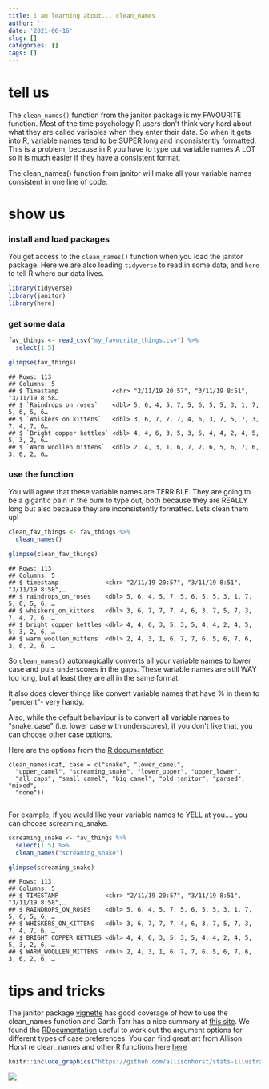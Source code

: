 ```yaml
---
title: i am learning about... clean_names
author: ''
date: '2021-06-16'
slug: []
categories: []
tags: []
---
```





# tell us 

The `clean_names()` function from the janitor package is my FAVOURITE function. Most of the time psychology R users don't think very hard about what they are called variables when they enter their data. So when it gets into R, variable names tend to be SUPER long and inconsistently formatted. This is a problem, because in R you have to type out variable names A LOT so it is much easier if they have a consistent format. 

The clean_names() function from janitor will make all your variable names consistent in one line of code. 


# show us


### install and load packages

You get access to the `clean_names()` function when you load the janitor package. Here we are also loading `tidyverse` to read in some data, and `here` to tell R where our data lives. 


```r
library(tidyverse)
library(janitor)
library(here)
```

### get some data


```r
fav_things <- read_csv("my_favourite_things.csv") %>%
  select(1:5)

glimpse(fav_things)
```

```
## Rows: 113
## Columns: 5
## $ Timestamp               <chr> "2/11/19 20:57", "3/11/19 8:51", "3/11/19 8:58…
## $ `Raindrops on roses`    <dbl> 5, 6, 4, 5, 7, 5, 6, 5, 5, 3, 1, 7, 5, 6, 5, 6…
## $ `Whiskers on kittens`   <dbl> 3, 6, 7, 7, 7, 4, 6, 3, 7, 5, 7, 3, 7, 4, 7, 6…
## $ `Bright copper kettles` <dbl> 4, 4, 6, 3, 5, 3, 5, 4, 4, 2, 4, 5, 5, 3, 2, 6…
## $ `Warm woollen mittens`  <dbl> 2, 4, 3, 1, 6, 7, 7, 6, 5, 6, 7, 6, 3, 6, 2, 6…
```

### use the function 

You will agree that these variable names are TERRIBLE. They are going to be a gigantic pain in the bum to type out, both because they are REALLY long but also because they are inconsistently formatted. Lets clean them up!


```r
clean_fav_things <- fav_things %>%
  clean_names()

glimpse(clean_fav_things)
```

```
## Rows: 113
## Columns: 5
## $ timestamp             <chr> "2/11/19 20:57", "3/11/19 8:51", "3/11/19 8:58",…
## $ raindrops_on_roses    <dbl> 5, 6, 4, 5, 7, 5, 6, 5, 5, 3, 1, 7, 5, 6, 5, 6, …
## $ whiskers_on_kittens   <dbl> 3, 6, 7, 7, 7, 4, 6, 3, 7, 5, 7, 3, 7, 4, 7, 6, …
## $ bright_copper_kettles <dbl> 4, 4, 6, 3, 5, 3, 5, 4, 4, 2, 4, 5, 5, 3, 2, 6, …
## $ warm_woollen_mittens  <dbl> 2, 4, 3, 1, 6, 7, 7, 6, 5, 6, 7, 6, 3, 6, 2, 6, …
```
So `clean_names()` automagically converts all your variable names to lower case and puts underscores in the gaps. These variable names are still WAY too long, but at least they are all in the same format. 

It also does clever things like convert variable names that have % in them to "percent"- very handy. 

Also, while the default behaviour is to convert all variable names to "snake_case" (i.e. lower case with underscores), if you don't like that, you can choose other case options. 

Here are the options from the [R documentation](https://www.rdocumentation.org/packages/janitor/versions/1.2.0/topics/clean_names)

```
clean_names(dat, case = c("snake", "lower_camel",
  "upper_camel", "screaming_snake", "lower_upper", "upper_lower",
  "all_caps", "small_camel", "big_camel", "old_janitor", "parsed", "mixed",
  "none"))
  
```

For example, if you would like your variable names to YELL at you.... you can choose screaming_snake.


```r
screaming_snake <- fav_things %>%
  select(1:5) %>%
  clean_names("screaming_snake") 

glimpse(screaming_snake)
```

```
## Rows: 113
## Columns: 5
## $ TIMESTAMP             <chr> "2/11/19 20:57", "3/11/19 8:51", "3/11/19 8:58",…
## $ RAINDROPS_ON_ROSES    <dbl> 5, 6, 4, 5, 7, 5, 6, 5, 5, 3, 1, 7, 5, 6, 5, 6, …
## $ WHISKERS_ON_KITTENS   <dbl> 3, 6, 7, 7, 7, 4, 6, 3, 7, 5, 7, 3, 7, 4, 7, 6, …
## $ BRIGHT_COPPER_KETTLES <dbl> 4, 4, 6, 3, 5, 3, 5, 4, 4, 2, 4, 5, 5, 3, 2, 6, …
## $ WARM_WOOLLEN_MITTENS  <dbl> 2, 4, 3, 1, 6, 7, 7, 6, 5, 6, 7, 6, 3, 6, 2, 6, …
```


# tips and tricks

The janitor package [vignette](https://cran.r-project.org/web/packages/janitor/vignettes/janitor.html) has good coverage of how to use the clean_names function and Garth Tarr has a nice summary at [this site](https://garthtarr.github.io/meatR/janitor.html). We found the [RDocumentation](https://www.rdocumentation.org/packages/janitor/versions/1.2.0/topics/clean_names) useful to work out the argument options for different types of case preferences. You can find great art from Allison Horst re clean_names and other R functions here [here](https://github.com/allisonhorst/stats-illustrations) 



```r
knitr::include_graphics("https://github.com/allisonhorst/stats-illustrations/blob/master/rstats-artwork/janitor_clean_names.png")
```

![](https://github.com/allisonhorst/stats-illustrations/blob/master/rstats-artwork/janitor_clean_names.png)<!-- -->





